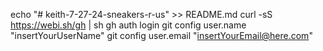 echo "# keith-7-27-24-sneakers-r-us" >> README.md
curl -sS https://webi.sh/gh | sh
gh auth login
git config user.name "insertYourUserName"
git config user.email "insertYourEmail@here.com"
